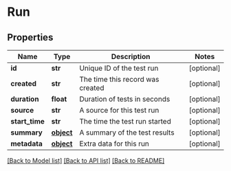# Run

## Properties
Name | Type | Description | Notes
------------ | ------------- | ------------- | -------------
**id** | **str** | Unique ID of the test run | [optional] 
**created** | **str** | The time this record was created | [optional] 
**duration** | **float** | Duration of tests in seconds | [optional] 
**source** | **str** | A source for this test run | [optional] 
**start_time** | **str** | The time the test run started | [optional] 
**summary** | [**object**](.md) | A summary of the test results | [optional] 
**metadata** | [**object**](.md) | Extra data for this run | [optional] 

[[Back to Model list]](../README.md#documentation-for-models) [[Back to API list]](../README.md#documentation-for-api-endpoints) [[Back to README]](../README.md)


